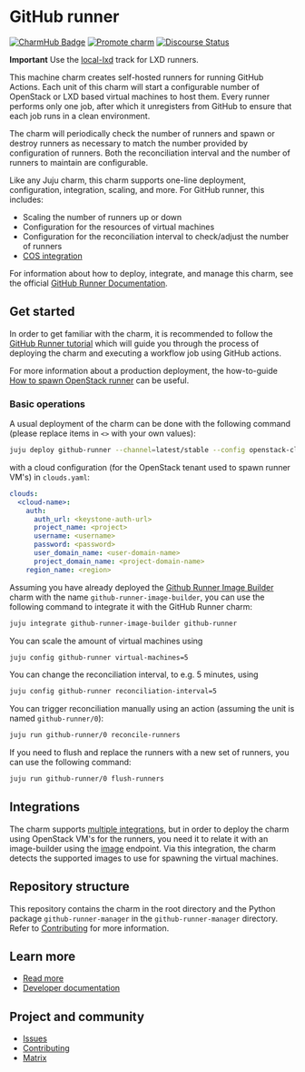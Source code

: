 # GitHub runner
[![CharmHub Badge](https://charmhub.io/github-runner/badge.svg)](https://charmhub.io/github-runner)
[![Promote charm](https://github.com/canonical/github-runner-operator/actions/workflows/promote_charm.yaml/badge.svg)](https://github.com/canonical/github-runner-operator/actions/workflows/promote_charm.yaml)
[![Discourse Status](https://img.shields.io/discourse/status?server=https%3A%2F%2Fdiscourse.charmhub.io&style=flat&label=CharmHub%20Discourse)](https://discourse.charmhub.io)

**Important** Use the [local-lxd](https://charmhub.io/github-runner?channel=local-lxd/stable) track for LXD runners.

This machine charm creates self-hosted runners for running GitHub Actions. Each unit of this charm will start a configurable number of OpenStack or LXD based virtual machines to host them. Every runner performs only one job, after which it unregisters from GitHub to ensure that each job runs in a clean environment.

The charm will periodically check the number of runners and spawn or destroy runners as necessary to match the number provided by configuration of runners. Both the reconciliation interval and the number of runners to maintain are configurable.

Like any Juju charm, this charm supports one-line deployment, configuration, integration, scaling, and more. For GitHub runner, this includes:
* Scaling the number of runners up or down
* Configuration for the resources of virtual machines
* Configuration for the reconciliation interval to check/adjust the number of runners
* [COS integration](https://charmhub.io/topics/canonical-identity-platform/how-to/integrate-cos)

For information about how to deploy, integrate, and manage this charm, see the official [GitHub Runner Documentation](https://charmhub.io/github-runner).

## Get started

In order to get familiar with the charm, it is recommended to follow the [GitHub Runner tutorial](https://charmhub.io/github-runner/docs/tutorial-quick-start) which will guide you through the process of deploying the charm
and executing a workflow job using GitHub actions.

For more information about a production deployment, the how-to-guide
[How to spawn OpenStack runner](https://charmhub.io/github-runner/docs/how-to-openstack-runner) can be useful.

### Basic operations
A usual deployment of the charm can be done with the following command (please replace items in `<>` with your own values):

```bash
juju deploy github-runner --channel=latest/stable --config openstack-clouds-yaml="$(cat clouds.yaml)" --config openstack-flavor=<flavor> --config openstack-network=<openstack-network> --config path=<org>/<repo> --config token=<github-token>
```

with a cloud configuration (for the OpenStack tenant used to spawn runner VM's) in `clouds.yaml`:

```yaml
clouds:
  <cloud-name>:
    auth:
      auth_url: <keystone-auth-url>
      project_name: <project>
      username: <username>
      password: <password>
      user_domain_name: <user-domain-name>
      project_domain_name: <project-domain-name>
    region_name: <region>
  ```

Assuming you have already deployed the [Github Runner Image Builder](https://charmhub.io/github-runner-image-builder) charm
with the name `github-runner-image-builder`, you can use the following command to integrate it with the GitHub Runner charm:

```bash
juju integrate github-runner-image-builder github-runner
```

You can scale the amount of virtual machines using

```bash
juju config github-runner virtual-machines=5
```

You can change the reconciliation interval, to e.g. 5 minutes, using

```bash
juju config github-runner reconciliation-interval=5
```

You can trigger reconciliation manually using an action (assuming the unit is named `github-runner/0`):

```bash
juju run github-runner/0 reconcile-runners
```

If you need to flush and replace the runners with a new set of runners, you can use the following command:

```bash
juju run github-runner/0 flush-runners
```


## Integrations
The charm supports [multiple integrations](https://charmhub.io/github-runner/integrations),
but in order to deploy the charm using OpenStack VM's for the runners, you need it to relate it
with an image-builder using the [image](https://charmhub.io/github-runner/integrations#image) 
endpoint. Via this integration, the charm detects the supported images to use for spawning the virtual machines.


## Repository structure

This repository contains the charm in the root directory and the Python package `github-runner-manager` in the
`github-runner-manager` directory. Refer to [Contributing](CONTRIBUTING.md) for more information.


## Learn more
* [Read more](https://charmhub.io/github-runner)
* [Developer documentation](https://charmhub.io/github-runner/docs/how-to-contribute)

## Project and community
* [Issues](https://github.com/canonical/github-runner-operator/issues)
* [Contributing](https://charmhub.io/github-runner/docs/how-to-contribute)
* [Matrix](https://matrix.to/#/#charmhub-charmdev:ubuntu.com)
